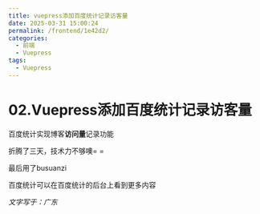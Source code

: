 ```yaml
---
title: vuepress添加百度统计记录访客量
date: 2025-03-31 15:00:24
permalink: /frontend/1e42d2/
categories:
  - 前端
  - Vuepress
tags:
  - Vuepress
---
```



# 02.Vuepress添加百度统计记录访客量

百度统计实现博客**访问量**记录功能

<!-- more -->   

折腾了三天，技术力不够噢= =

最后用了busuanzi

百度统计可以在百度统计的后台上看到更多内容



*文字写于：广东*

